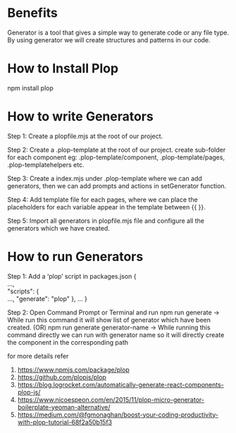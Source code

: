 # Benefits

Generator is a tool that gives a simple way to generate code or any file type. By using generator we will create structures and patterns in our code.

# How to Install Plop

npm install plop

# How to write Generators

Step 1: Create a plopfile.mjs at the root of our project.

Step 2: Create a .plop-template at the root of our project.
create sub-folder for each component eg: .plop-template/component, .plop-template/pages, .plop-templatehelpers etc.

Step 3: Create a index.mjs under .plop-template where we can add generators, then we can add prompts and actions in setGenerator function.

Step 4: Add template file for each pages, where we can place the placeholders for each variable appear in the template between {{ }}.

Step 5: Import all generators in plopfile.mjs file and configure all the generators which we have created.

# How to run Generators

Step 1: Add a ‘plop’ script in packages.json
{  
 ...,  
 "scripts": {  
 ...,
"generate": "plop"
},
...
}

Step 2: Open Command Prompt or Terminal and run
npm run generate -> While run this command it will show list of generator which have been created.
(OR)
npm run generate generator-name -> While running this command directly we can run with generator name so it will directly create the component in the corresponding path

for more details refer

1. https://www.npmjs.com/package/plop
2. https://github.com/plopjs/plop
3. https://blog.logrocket.com/automatically-generate-react-components-plop-js/
4. https://www.nicoespeon.com/en/2015/11/plop-micro-generator-boilerplate-yeoman-alternative/
5. https://medium.com/@fgmonaghan/boost-your-coding-productivity-with-plop-tutorial-68f2a50b15f3
